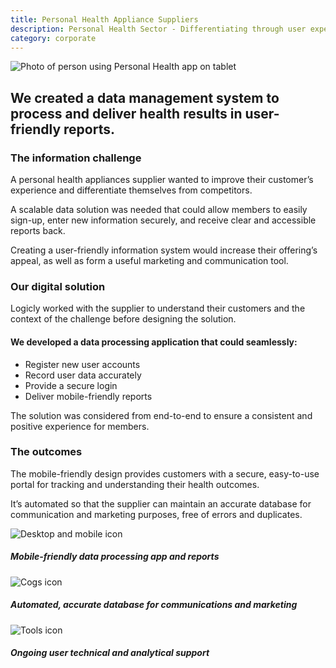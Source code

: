 ```yaml
---
title: Personal Health Appliance Suppliers
description: Personal Health Sector - Differentiating through user experience and compelling insights
category: corporate
---
```

<div class="grid grid-cols-12 gap-0 lg:gap-8">

<div class="col-span-12 project-images">
    <img src="/Projects/Images/15_Personal_Health_Appliance_Suppliers/Personal-Health-Appliance-Suppliers-data-on-ipad.jpg" alt="Photo of person using Personal Health app on tablet" />
</div>


<div class="col-span-12 lg:col-span-9 project-text lg:order-last">
<div>

## We created a data management system to process and deliver health results in user-friendly reports.

### The information challenge
A personal health appliances supplier wanted to improve their customer’s experience and differentiate themselves from competitors.

A scalable data solution was needed that could allow members to easily sign-up, enter new information securely, and receive clear and accessible reports back.

Creating a user-friendly information system would increase their offering’s appeal, as well as form a useful marketing and communication tool.

### Our digital solution
Logicly worked with the supplier to understand their customers and the context of the challenge before designing the solution.

#### We developed a data processing application that could seamlessly:
<div class="project-text-list">
  <ul>
    <li>Register new user accounts</li>
    <li>Record user data accurately</li>
    <li>Provide a secure login</li>
    <li>Deliver mobile-friendly reports</li>
  </ul>
</div>

The solution was considered from end-to-end to ensure a consistent and positive experience for members.

### The outcomes
The mobile-friendly design provides customers with a secure, easy-to-use portal for tracking and understanding their health outcomes.

It’s automated so that the supplier can maintain an accurate database for communication and marketing purposes, free of errors and duplicates.

</div>
</div>


<div class="col-span-12 lg:col-span-3 icons-sidebar">
<div>
<img src="/Projects/Icons/15_Personal_Health_Appliance_Suppliers/Mobile_friendly_data_processing_app_and_reports.svg" alt="Desktop and mobile icon" />

##### Mobile-friendly data processing app and reports
</div>

<div>
<img src="/Projects/Icons/15_Personal_Health_Appliance_Suppliers/Automated_accurate_database_for_communications_marketing.svg" alt="Cogs icon" />

##### Automated, accurate database for communications and marketing
</div>

<div class="icons-sidebar-last">
<img src="/Projects/Icons/15_Personal_Health_Appliance_Suppliers/Ongoing_user_technical_and_analytical_support.svg" alt="Tools icon" />

##### Ongoing user technical and analytical support
</div>
</div>

</div>
